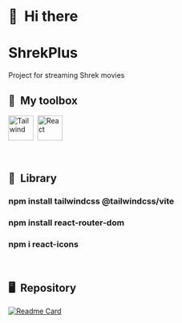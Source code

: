 # 👋 &nbsp;Hi there
 # ShrekPlus
 Project for streaming Shrek movies

## 🧰 &nbsp;My toolbox

<img  src="https://cdn.jsdelivr.net/gh/devicons/devicon@latest/icons/tailwindcss/tailwindcss-original.svg" alt="Tailwind" width="50" height="50"/>&nbsp;
<img src="https://cdn.jsdelivr.net/gh/devicons/devicon@latest/icons/react/react-original.svg" alt="React" width="50" height="50"/>

&nbsp;

## 📖 &nbsp;Library
 <h3>npm install tailwindcss @tailwindcss/vite</h3>
 <h3>npm install react-router-dom</h3>
 <h3>npm i react-icons</h3>
 
 &nbsp;
 
 ## 🖥 &nbsp;Repository
 [![Readme Card](https://github-readme-stats.vercel.app/api/pin/?username=LucasSilvaC&repo=ShrekPlus&bg_color=0d1116&title_color=ce09ec&text_color=a4aacb&icon_color=007ec6)](https://github.com/LucasSilvaC/ShrekPlus) &nbsp;